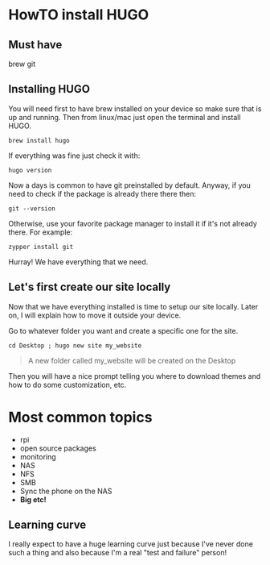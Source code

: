 # HowTO install HUGO

## Must have
brew
git

## Installing HUGO
You will need first to have brew installed on your device so make sure that is up and running. Then from linux/mac just open the terminal and install HUGO.

    brew install hugo

If everything was fine just check it with:

    hugo version

Now a days is common to have git preinstalled by default. Anyway, if you need to check if the package is already there there then:

    git --version

Otherwise, use your favorite package manager to install it if it's not already there. For example:

    zypper install git

Hurray! We have everything that we need.

## Let's first create our site locally
Now that we have everything installed is time to setup our site locally. Later on, I will explain how to move it outside your device.

Go to whatever folder you want and create a specific one for the site.

    cd Desktop ; hugo new site my_website

> A new folder called my_website will be created on the Desktop

Then you will have a nice prompt telling you where to download themes and how to do some customization, etc.
 

# Most common topics

- rpi
- open source packages
- monitoring
- NAS
- NFS 
- SMB
- Sync the phone on the NAS
- **Big etc!**

## Learning curve

I really expect to have a huge learning curve just because I've never done such a thing and also because I'm a real "test and failure" person!
<!--stackedit_data:
eyJoaXN0b3J5IjpbLTIwMjg0OTE0ODcsNjI1ODA4Mzk3LC0xMj
M1NzUyMDk2XX0=
-->